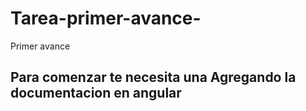 # Tarea-primer-avance-
Primer avance

## Para comenzar te necesita una Agregando la documentacion en angular
